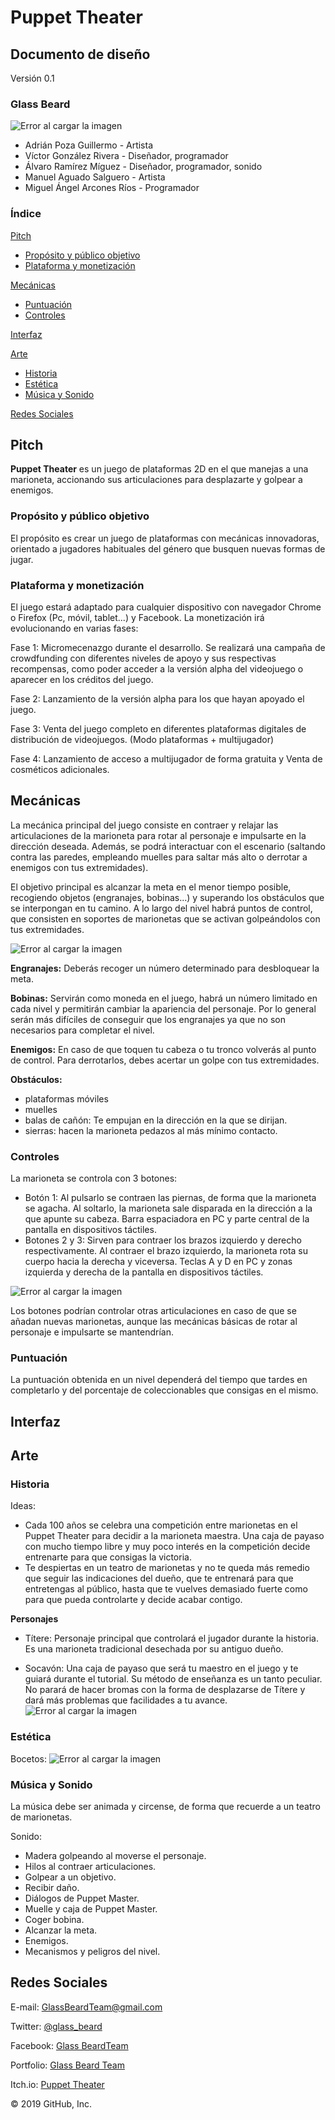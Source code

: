 # Puppet Theater

## Documento de diseño
Versión 0.1

### Glass Beard

![Error al cargar la imagen](https://github.com/GlassBeardTeam/Puppet/blob/master/GDD%20Images/Logo(200x200).png)
- Adrián Poza Guillermo - Artista 
- Víctor González Rivera - Diseñador, programador
- Álvaro Ramírez Míguez - Diseñador, programador, sonido
- Manuel Aguado Salguero - Artista
- Miguel Ángel Arcones Ríos - Programador 

### Índice
[Pitch](https://github.com/GlassBeardTeam/Puppet#pitch)
  * [Propósito y público objetivo](https://github.com/GlassBeardTeam/Puppet#prop%C3%B3sito-y-p%C3%BAblico-objetivo)
  * [Plataforma y monetización](https://github.com/GlassBeardTeam/Puppet#plataforma-y-monetizaci%C3%B3n)
  
[Mecánicas](https://github.com/GlassBeardTeam/Puppet#mec%C3%A1nicas)
  * [Puntuación](https://github.com/GlassBeardTeam/Puppet#puntuaci%C3%B3n)
  * [Controles](https://github.com/GlassBeardTeam/Puppet#controles)
  
[Interfaz](https://github.com/GlassBeardTeam/Puppet#interfaz)

[Arte](https://github.com/GlassBeardTeam/Puppet#arte)
  * [Historia](https://github.com/GlassBeardTeam/Puppet#historia)
  * [Estética](https://github.com/GlassBeardTeam/Puppet#est%C3%A9tica)
  * [Música y Sonido](https://github.com/GlassBeardTeam/Puppet#m%C3%BAsica-y-sonido)
  
[Redes Sociales](https://github.com/GlassBeardTeam/Puppet#redes-sociales)

## Pitch
__Puppet Theater__ es un juego de plataformas 2D en el que manejas a una marioneta, accionando sus articulaciones para desplazarte y golpear a enemigos. 
### Propósito y público objetivo
El propósito es crear un juego de plataformas con mecánicas innovadoras, orientado a jugadores habituales del género que busquen nuevas formas de jugar.
### Plataforma y monetización
El juego estará adaptado para cualquier dispositivo con navegador Chrome o Firefox (Pc, móvil, tablet...) y Facebook.
La monetización irá evolucionando en varias fases:

Fase 1: Micromecenazgo durante el desarrollo. Se  realizará una campaña de crowdfunding con diferentes niveles de apoyo y sus respectivas recompensas, como poder acceder a la versión alpha del videojuego o aparecer en los créditos del juego.

Fase 2: Lanzamiento de la versión alpha para los que hayan apoyado el juego.

Fase 3: Venta del juego completo en diferentes plataformas digitales de distribución de videojuegos. (Modo plataformas + multijugador)

Fase 4: Lanzamiento de acceso a multijugador de forma gratuita y Venta de cosméticos adicionales.
## Mecánicas
La mecánica principal del juego consiste en contraer y relajar las articulaciones de la marioneta para rotar al personaje e impulsarte en la dirección deseada. Además, se podrá  interactuar con el escenario (saltando contra las paredes, empleando muelles para saltar más alto o derrotar a enemigos con tus extremidades).

El objetivo principal es alcanzar la meta en el menor tiempo posible, recogiendo objetos (engranajes, bobinas...) y superando los obstáculos que se interpongan en tu camino. A lo largo del nivel habrá puntos de control, que consisten en soportes de marionetas que se activan golpeándolos con tus extremidades.

![Error al cargar la imagen](https://github.com/GlassBeardTeam/Puppet/blob/master/GDD%20Images/Bocetos%20Marionetas2.png)

__Engranajes:__ Deberás recoger un número determinado para desbloquear la meta.

__Bobinas:__ Servirán como moneda en el juego, habrá un número limitado en cada nivel y permitirán cambiar la apariencia del personaje. Por lo general serán más difíciles de conseguir que los engranajes ya que no son necesarios para completar el nivel.

__Enemigos:__ En caso de que toquen tu cabeza o tu tronco volverás al punto de control. Para derrotarlos, debes acertar un golpe con tus extremidades.

__Obstáculos:__ 
* plataformas móviles
* muelles
* balas de cañón: Te empujan en la dirección en la que se dirijan.
* sierras: hacen la marioneta pedazos al más mínimo contacto.


### Controles
La marioneta se controla con 3 botones:

* Botón 1: Al pulsarlo se contraen las piernas, de forma que la marioneta se agacha. Al soltarlo, la marioneta sale disparada en la dirección a la que apunte su cabeza. Barra espaciadora en PC y parte central de la pantalla en dispositivos táctiles.
* Botones 2 y 3: Sirven para contraer los brazos izquierdo y derecho respectivamente. Al contraer el brazo izquierdo, la marioneta rota su cuerpo hacia la derecha y viceversa. Teclas A y D en PC y zonas izquierda y derecha de la pantalla en dispositivos táctiles.

![Error al cargar la imagen](https://github.com/GlassBeardTeam/Puppet/blob/master/GDD%20Images/Bocetos%20Marionetas3.png)

Los botones podrían controlar otras articulaciones en caso de que se añadan nuevas marionetas, aunque las mecánicas básicas de rotar al personaje e impulsarte se mantendrían.

### Puntuación
La puntuación obtenida en un nivel dependerá del tiempo que tardes en completarlo y del porcentaje de coleccionables que consigas en el mismo.

## Interfaz


## Arte
### Historia
Ideas:
* Cada 100 años se celebra una competición entre marionetas en el Puppet Theater para decidir a la marioneta maestra. Una caja de payaso con mucho tiempo libre y muy poco interés en la competición decide entrenarte para que consigas la victoria.
* Te despiertas en un teatro de marionetas y no te queda más remedio que seguir las indicaciones del dueño, que te entrenará para que entretengas al público, hasta que te vuelves demasiado fuerte como para que pueda controlarte y decide acabar contigo.

__Personajes__
- Títere: Personaje principal que controlará el jugador durante la historia. Es una marioneta tradicional desechada por su antiguo dueño.

- Socavón: Una caja de payaso que será tu maestro en el juego y te guiará durante el tutorial. Su método de enseñanza es un tanto peculiar. No parará de hacer bromas con la forma de desplazarse de Títere y dará más problemas que facilidades a tu avance.
![Error al cargar la imagen](https://github.com/GlassBeardTeam/Puppet/blob/master/GDD%20Images/Bocetos%20Puppet%20Master.png)


### Estética
Bocetos:
![Error al cargar la imagen](https://github.com/GlassBeardTeam/Puppet/blob/master/GDD%20Images/Bocetos%20Marionetas.png)



### Música y Sonido
La música debe ser animada y circense, de forma que recuerde a un teatro de marionetas.

Sonido: 
- Madera golpeando al moverse el personaje.
- Hilos al contraer articulaciones.
- Golpear a un objetivo.
- Recibir daño.
- Diálogos de Puppet Master.
- Muelle y caja de Puppet Master.
- Coger bobina.
- Alcanzar la meta.
- Enemigos.
- Mecanismos y peligros del nivel.


## Redes Sociales
E-mail: GlassBeardTeam@gmail.com

Twitter: [@glass_beard](https://twitter.com/glass_beard)

Facebook: [Glass BeardTeam](https://www.facebook.com/glass.beardteam.7)

Portfolio: [Glass Beard Team](https://glassbeardteam.github.io/Portfolio/)

Itch.io: [Puppet Theater](https://glassbeard.itch.io/)


© 2019 GitHub, Inc.


